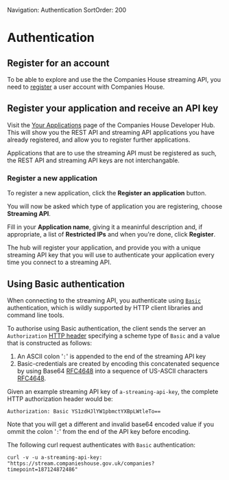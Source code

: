 Navigation: Authentication
SortOrder: 200

# Authentication

## Register for an account

To be able to explore and use the the Companies House streaming API, you need
to [register](https://developer.company-information.service.gov.uk/signin) a user
account with Companies House.

## Register your application and receive an API key

Visit the [Your Applications](https://developer.company-information.service.gov.uk/manage-applications)
page of the Companies House Developer Hub. This will show you the REST API and
streaming API applications you have already registered, and allow you to
register further applications.

Applications that are to use the streaming API must be registered as such, the
REST API and streaming API keys are not interchangable.

### Register a new application

To register a new application, click the **Register an application** button.

You will now be asked which type of application you are registering, choose
**Streaming API**. 

Fill in your **Application name**, giving it a meaninful description and,
if appropriate, a list of **Restricted IPs** and when you're done, click **Register**.

The hub will register your application, and provide you with a unique
streaming API key that you will use to authenticate your application every
time you connect to a streaming API.

## Using Basic authentication

When connecting to the streaming API, you authenticate using [`Basic`](https://en.wikipedia.org/wiki/Basic_access_authentication) 
authentication, which is wildly supported by HTTP client libraries and command
line tools.

To authorise using Basic authentication, the client sends the server an
`Authorization` [HTTP header](https://tools.ietf.org/html/rfc7617#section-2)
specifying a scheme type of `Basic` and a value that is constructed as follows:

1. An ASCII colon '`:`' is appended to the end of the streaming API key
2. Basic-credentials are created by encoding this concatenated sequence by
   using Base64 [RFC4648](https://tools.ietf.org/html/rfc4648#section-4)
   into a sequence of US-ASCII characters [RFC4648](https://tools.ietf.org/html/rfc0020).

Given an example streaming API key of `a-streaming-api-key`, the complete
HTTP authorization header would be:

```http
Authorization: Basic YS1zdHJlYW1pbmctYXBpLWtleTo==
```

Note that you will get a different and invalid base64 encoded value if you
ommit the colon '`:`' from the end of the API key before encoding.

The following curl request authenticates with `Basic` authentication:

```
curl -v -u a-streaming-api-key: "https://stream.companieshouse.gov.uk/companies?timepoint=187124872486"
```
